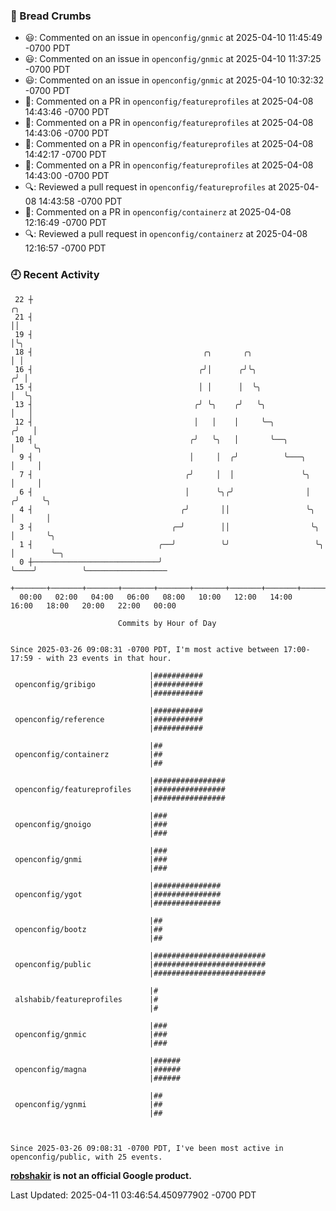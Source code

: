 ### 🍞 Bread Crumbs

 * 😃: Commented on an issue in `openconfig/gnmic` at 2025-04-10 11:45:49 -0700 PDT
 * 😃: Commented on an issue in `openconfig/gnmic` at 2025-04-10 11:37:25 -0700 PDT
 * 😃: Commented on an issue in `openconfig/gnmic` at 2025-04-10 10:32:32 -0700 PDT
 * 💬: Commented on a PR in  `openconfig/featureprofiles` at 2025-04-08 14:43:46 -0700 PDT
 * 💬: Commented on a PR in  `openconfig/featureprofiles` at 2025-04-08 14:43:06 -0700 PDT
 * 💬: Commented on a PR in  `openconfig/featureprofiles` at 2025-04-08 14:42:17 -0700 PDT
 * 💬: Commented on a PR in  `openconfig/featureprofiles` at 2025-04-08 14:43:00 -0700 PDT
 * 🔍: Reviewed a pull request in  `openconfig/featureprofiles` at 2025-04-08 14:43:58 -0700 PDT
 * 💬: Commented on a PR in  `openconfig/containerz` at 2025-04-08 12:16:49 -0700 PDT
 * 🔍: Reviewed a pull request in  `openconfig/containerz` at 2025-04-08 12:16:57 -0700 PDT

### 🕘 Recent Activity
```
 22 ┼                                                                        ╭╮
 21 ┤                                                                        ││
 19 ┤                                                                        │╰╮
 18 ┤                                      ╭╮       ╭╮                       │ │
 16 ┤                                     ╭╯│      ╭╯╰╮                     ╭╯ │
 15 ┤                                     │ │      │  ╰╮                    │  ╰╮
 13 ┤                                    ╭╯ ╰╮    ╭╯   ╰╮                   │   │
 12 ┤                                    │   │    │     ╰─╮                ╭╯   │
 10 ┤                                   ╭╯   ╰╮   │       ╰──╮             │    ╰╮
  9 ┤                                   │     │  ╭╯          ╰───╮         │     │
  7 ┤                                  ╭╯     │  │               ╰╮        │     │
  6 ┤                                  │      ╰╮╭╯                │       ╭╯     ╰╮
  4 ┤                                 ╭╯       ││                 ╰╮      │       │
  3 ┤                               ╭─╯        ││                  ╰╮     │       ╰╮
  1 ┤                            ╭──╯          ╰╯                   ╰╮    │        ╰─╮
  0 ┼────────────────────────────╯                                   ╰────╯          ╰──────────────────
    +───────+───────+───────+───────+───────+───────+───────+───────+───────+───────+───────+───────+────
  00:00   02:00   04:00   06:00   08:00   10:00   12:00   14:00   16:00   18:00   20:00   22:00   00:00   

						Commits by Hour of Day


Since 2025-03-26 09:08:31 -0700 PDT, I'm most active between 17:00-17:59 - with 23 events in that hour.

```



```
                               |###########
 openconfig/gribigo            |###########
                               |###########

                               |###########
 openconfig/reference          |###########
                               |###########

                               |##
 openconfig/containerz         |##
                               |##

                               |################
 openconfig/featureprofiles    |################
                               |################

                               |###
 openconfig/gnoigo             |###
                               |###

                               |###
 openconfig/gnmi               |###
                               |###

                               |###############
 openconfig/ygot               |###############
                               |###############

                               |##
 openconfig/bootz              |##
                               |##

                               |#########################
 openconfig/public             |#########################
                               |#########################

                               |#
 alshabib/featureprofiles      |#
                               |#

                               |###
 openconfig/gnmic              |###
                               |###

                               |######
 openconfig/magna              |######
                               |######

                               |##
 openconfig/ygnmi              |##
                               |##



Since 2025-03-26 09:08:31 -0700 PDT, I've been most active in openconfig/public, with 25 events.

```
**[robshakir](mailto:robjs@google.com) is not an official Google product.**  


Last Updated: 2025-04-11 03:46:54.450977902 -0700 PDT
